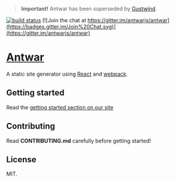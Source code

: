 > **Important!** Antwar has been superseded by [Gustwind](https://gustwind.js.org/).

[![build status](https://secure.travis-ci.org/antwarjs/antwar.svg)](http://travis-ci.org/antwarjs/antwar) [![Join the chat at https://gitter.im/antwarjs/antwar](https://badges.gitter.im/Join%20Chat.svg)](https://gitter.im/antwarjs/antwar)

# [Antwar](https://antwar.js.org/)

A static site generator using [React](https://github.com/facebook/react) and [webpack](https://webpack.js.org).

## Getting started

Read the [getting started section on our site](https://antwar.js.org/docs/getting-started/)

## Contributing

Read **CONTRIBUTING.md** carefully before getting started!

## License

MIT.

